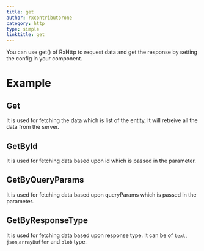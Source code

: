 ```yaml
---
title: get
author: rxcontributorone
category: http
type: simple
linktitle: get
---
```


You can use get() of RxHttp to request data and get the response by setting the config in your component.

# Example

## Get 
It is used for fetching the data which is list of the entity, It will retreive all the data from the server.

<div component="app-example-runner" ref-component="app-get-complete" title="Get" key="complete"></div>

## GetById
It is used for fetching data based upon id which is passed in the parameter.

<div component="app-example-runner" ref-component="app-get-getById" title="GetById" key="getById"></div>

## GetByQueryParams
It is used for fetching data based upon queryParams which is passed in the parameter.

<div component="app-example-runner" ref-component="app-get-getByQueryParams" title="GetByQueryParams" key="getByQueryParams"></div>

## GetByResponseType
It is used for fetching data based upon response type. It can be of `text`, `json`,`arrayBuffer` and `blob` type.

<div component="app-example-runner" ref-component="app-get-responseType" title="GetByResponseType" key="getByQueryParams"></div>

